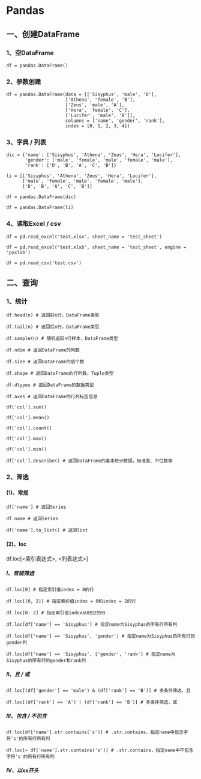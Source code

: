 # Pandas

## 一、创建DataFrame

### 1、空DataFrame

    df = pandas.DataFrame()

### 2、参数创建

    df = pandas.DataFrame(data = [['Sisyphus', 'male', 'D'],
                          ['Athena', 'female', 'B'],
                          ['Zeus', 'male', 'A'],
                          ['Hera', 'female', 'C'],
                          ['Lucifer', 'male', 'B']],
                          columns = ['name', 'gender', 'rank'],
                          index = [0, 1, 2, 3, 4])

### 3、字典 / 列表

    dic = {'name': ['Sisyphus', 'Athena', 'Zeus', 'Hera', 'Lucifer'],
           'gender': ['male', 'female', 'male', 'female', 'male'],
           'rank': ['D', 'B', 'A', 'C', 'B']}

    li = [['Sisyphus', 'Athena', 'Zeus', 'Hera', 'Lucifer'],
          ['male', 'female', 'male', 'female', 'male'],
          ['D', 'B', 'A', 'C', 'B']]
          
    df = pandas.DataFrame(dic)
    
    df = pandas.DataFrame(li)
    
### 4、读取Excel / csv

    df = pd.read_excel('test.xlsx', sheet_name = 'test_sheet')
    
    df = pd.read_excel('test.xlsb', sheet_name = 'test_sheet', engine = 'pyxlsb')
    
    df = pd.read_csv('test.csv')

## 二、查询

### 1、统计

    df.head(n) # 返回前n行，DataFrame类型
    
    df.tail(n) # 返回后n行，DataFrame类型
    
    df.sample(n) # 随机返回n行样本，DataFrame类型
 
    df.ndim # 返回DataFrame的列数
    
    df.size # 返回DataFrame的值个数
    
    df.shape # 返回DataFrame的行列数，Tuple类型
    
    df.dtypes # 返回DataFrame的数据类型
    
    df.axes # 返回DataFrame的行列标签信息
 
    df['col'].sum()
    
    df['col'].mean()
    
    df['col'].count()
    
    df['col'].max()
    
    df['col'].min()
    
    df['col'].describe() # 返回DataFrame的基本统计数据，标准差、中位数等

### 2、筛选

#### (1)、常规

    df['name'] # 返回Series
    
    df.name # 返回Series
    
    df['name'].to_list() # 返回list

#### (2)、loc

df.loc[<索引表达式>, <列表达式>]

##### I、常规筛选

    df.loc[0] # 指定索引值index = 0的行
    
    df.loc[[0, 2]] # 指定索引值index = 0和index = 2的行
    
    df.loc[0: 2] # 指定索引值index从0到2的行

    df.loc[df['name'] == 'Sisyphus'] # 指定name为Sisyphus的所有行所有列
    
    df.loc[df['name'] == 'Sisyphus', 'gender'] # 指定name为Sisyphus的所有行的gender列
    
    df.loc[df['name'] == 'Sisyphus', ['gender', 'rank'] # 指定name为Sisyphus的所有行的gender和rank列

##### II、且 / 或

    df.loc[(df['gender'] == 'male') & (df['rank'] == 'B')] # 多条件筛选，且

    df.loc[(df['rank'] == 'A') | (df['rank'] == 'B')] # 多条件筛选，或

##### III、包含 / 不包含

    df.loc[df['name'].str.contains('s')] # .str.contains，指定name中包含字符's'的所有行所有列

    df.loc[~ df['name'].str.contains('s')] # .str.contains，指定name中不包含字符's'的所有行所有列

##### IV、以xx开头


